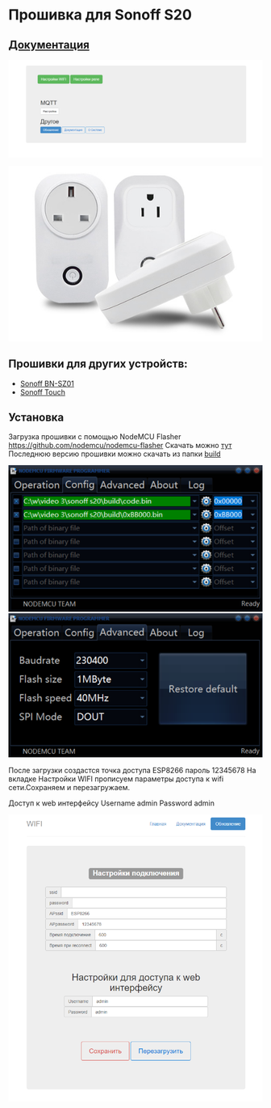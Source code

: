 # Прошивка для  Sonoff S20

## [Документация](https://github.com/yuri-afanasiev/sonoff-s20/wiki)
![1](https://raw.githubusercontent.com/yuri-afanasiev/sonoff-s20/master/doc/1.png)

![4](https://github.com/yuri-afanasiev/sonoff-s20/blob/master/doc/4.jpg)

 
 ## Прошивки для других устройств:
- [Sonoff BN-SZ01](https://github.com/yuri-afanasiev/esp8285-BN-SZ01)
- [Sonoff Touch](https://github.com/yuri-afanasiev/sonoff-touch)

 
## Установка
Загрузка прошивки с помощью NodeMCU Flasher  https://github.com/nodemcu/nodemcu-flasher
Скачать можно [тут](https://github.com/nodemcu/nodemcu-flasher/blob/master/Win32/Release/ESP8266Flasher.exe)
Последнюю версию прошивки можно скачать из папки [build](https://github.com/yuri-afanasiev/sonoff-s20/tree/master/build)

 
 
 ![3](https://raw.githubusercontent.com/yuri-afanasiev/sonoff-s20/master/doc/3.png)
 ![6](https://raw.githubusercontent.com/yuri-afanasiev/sonoff-s20/master/doc/6.png)
 
 
После загрузки создастся точка доступа ESP8266 пароль 12345678 
На вкладке Настройки WIFI прописуем параметры доступа к wifi сети.Сохраняем и перезагружаем.

Доступ к web интерфейсу 
Username admin 
Password admin

![Настройки WIFI](https://github.com/yuri-afanasiev/sonoff-s20/blob/master/doc/2.png)
